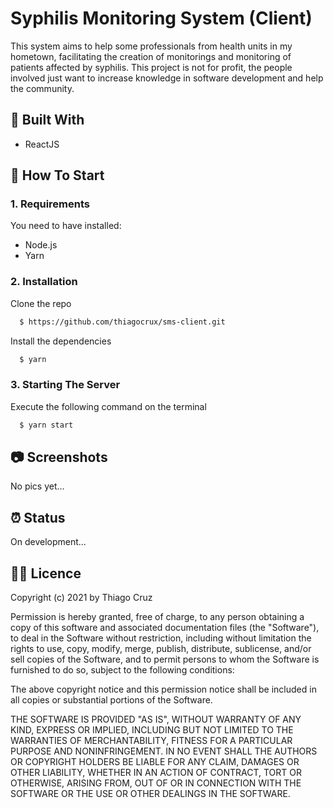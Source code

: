 # Syphilis Monitoring System (Client)

This system aims to help some professionals from health units in my hometown, facilitating the creation of monitorings and monitoring of patients affected by syphilis. This project is not for profit, the people involved just want to increase knowledge in software development and help the community.

## :toolbox: Built With

- ReactJS

## :rocket: How To Start

### 1. Requirements

You need to have installed:

- Node.js
- Yarn

### 2. Installation

Clone the repo

```sh
  $ https://github.com/thiagocrux/sms-client.git
```

Install the dependencies

```sh
  $ yarn
```

### 3. Starting The Server

Execute the following command on the terminal

```sh
  $ yarn start
```

## :camera: Screenshots

No pics yet...

## :alarm_clock: Status

On development...

## :pirate_flag: Licence

Copyright (c) 2021 by Thiago Cruz

Permission is hereby granted, free of charge, to any person obtaining a copy of this software and associated documentation files (the "Software"), to deal in the Software without restriction, including without limitation the rights to use, copy, modify, merge, publish, distribute, sublicense, and/or sell copies of the Software, and to permit persons to whom the Software is furnished to do so, subject to the following conditions:

The above copyright notice and this permission notice shall be included in all copies or substantial portions of the Software.

THE SOFTWARE IS PROVIDED "AS IS", WITHOUT WARRANTY OF ANY KIND, EXPRESS OR IMPLIED, INCLUDING BUT NOT LIMITED TO THE WARRANTIES OF MERCHANTABILITY, FITNESS FOR A PARTICULAR PURPOSE AND NONINFRINGEMENT. IN NO EVENT SHALL THE AUTHORS OR COPYRIGHT HOLDERS BE LIABLE FOR ANY CLAIM, DAMAGES OR OTHER LIABILITY, WHETHER IN AN ACTION OF CONTRACT, TORT OR OTHERWISE, ARISING FROM, OUT OF OR IN CONNECTION WITH THE SOFTWARE OR THE USE OR OTHER DEALINGS IN THE SOFTWARE.
